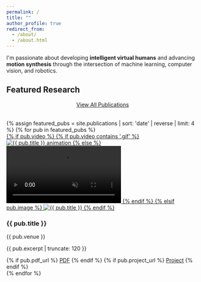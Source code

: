 ```yaml
---
permalink: /
title: ""
author_profile: true
redirect_from: 
  - /about/
  - /about.html
---
```


I'm passionate about developing **intelligent virtual humans** and advancing **motion synthesis** through the intersection of machine learning, computer vision, and robotics.

## Featured Research

<div style="text-align: center; margin-bottom: 2rem;">
  <a href="{{ '/publications/' | prepend: base_path }}" class="btn btn--large btn--primary">View All Publications</a>
</div>

<div class="featured-publications">
{% assign featured_pubs = site.publications | sort: 'date' | reverse | limit: 4 %}
{% for pub in featured_pubs %}
  <div class="featured-pub">
    <div class="featured-pub__media">
      <a href="{{ pub.url | prepend: base_path }}">
        {% if pub.video %}
          {% if pub.video contains '.gif' %}
            <img src="{{ pub.video | prepend: base_path }}" alt="{{ pub.title }} animation" class="featured-pub__video">
          {% else %}
            <video autoplay muted loop playsinline preload="auto" class="featured-pub__video">
              <source src="{{ pub.video | prepend: base_path }}" type="video/mp4">
            </video>
          {% endif %}
        {% elsif pub.image %}
          <img src="{{ pub.image | prepend: base_path }}" alt="{{ pub.title }}" class="featured-pub__video">
        {% endif %}
      </a>
    </div>
    <div class="featured-pub__content">
      <h3 class="featured-pub__title">
        {{ pub.title }}
      </h3>
      <p class="featured-pub__venue">{{ pub.venue }}</p>
      <p class="featured-pub__excerpt">{{ pub.excerpt | truncate: 120 }}</p>
      <div class="featured-pub__links">
        {% if pub.pdf_url %}
          <a href="{{ pub.pdf_url }}" class="btn btn--small btn--primary">PDF</a>
        {% endif %}
        {% if pub.project_url %}
          <a href="{{ pub.project_url }}" class="btn btn--small btn--info">Project</a>
        {% endif %}
      </div>
    </div>
  </div>
{% endfor %}
</div>